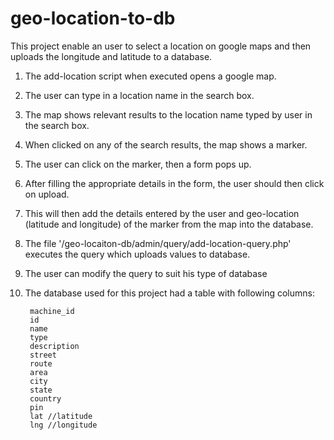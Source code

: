 # geo-location-to-db
This project enable an user to select a location on google maps and then uploads the longitude and latitude to a database.

1. The add-location script when executed opens a google map. 
2. The user can type in a location name in the search box.
3. The map shows relevant results to the location name typed by user in the search box.
4. When clicked on any of the search results, the map shows a marker.
5. The user can click on the marker, then a form pops up.
6. After filling the appropriate details in the form, the user should then click on upload.
7. This will then add the details entered by the user and geo-location (latitude and longitude) of the marker from the map into the database.
8. The file '/geo-locaiton-db/admin/query/add-location-query.php' executes the query which uploads values to database.
9. The user can modify the query to suit his type of database
9. The database used for this project had a table with following columns:
  	   
        machine_id
        id
        name
        type
        description
        street
        route
        area
        city
        state
        country
        pin
        lat //latitude
        lng //longitude
